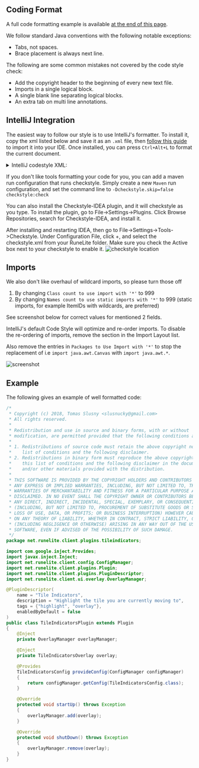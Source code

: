 ## Coding Format
A full code formatting example is available [at the end of this page](#example).

We follow standard Java conventions with the following notable exceptions:
* Tabs, not spaces.
* Brace placement is always next line.

The following are some common mistakes not covered by the code style check:
* Add the copyright header to the beginning of every new text file.
* Imports in a single logical block.
* A single blank line separating logical blocks.
* An extra tab on multi line annotations.

## IntelliJ Integration

The easiest way to follow our style is to use IntelliJ's formatter. To install it, copy the xml listed below and save it as an `.xml` file, then [follow this guide](https://www.jetbrains.com/help/idea/configuring-code-style.html#import-code-style) to import it into your IDE. Once installed, you can press `Ctrl+Alt+L` to format the current document.

<details>
  <summary>IntelliJ codestyle XML:</summary>

```xml
<code_scheme name="RuneLite" version="173">
  <option name="AUTODETECT_INDENTS" value="false" />
  <option name="OTHER_INDENT_OPTIONS">
    <value>
      <option name="USE_TAB_CHARACTER" value="true" />
    </value>
  </option>
  <option name="LINE_SEPARATOR" value="&#xA;" />
  <JavaCodeStyleSettings>
    <option name="LAYOUT_STATIC_IMPORTS_SEPARATELY" value="false" />
    <option name="CLASS_COUNT_TO_USE_IMPORT_ON_DEMAND" value="999" />
    <option name="NAMES_COUNT_TO_USE_IMPORT_ON_DEMAND" value="10" />
    <option name="PACKAGES_TO_USE_IMPORT_ON_DEMAND">
      <value />
    </option>
    <option name="IMPORT_LAYOUT_TABLE">
      <value>
        <package name="" withSubpackages="true" static="false" />
      </value>
    </option>
  </JavaCodeStyleSettings>
  <XML>
    <option name="XML_LEGACY_SETTINGS_IMPORTED" value="true" />
  </XML>
  <codeStyleSettings language="JAVA">
    <option name="BRACE_STYLE" value="2" />
    <option name="CLASS_BRACE_STYLE" value="2" />
    <option name="METHOD_BRACE_STYLE" value="2" />
    <option name="ELSE_ON_NEW_LINE" value="true" />
    <option name="CATCH_ON_NEW_LINE" value="true" />
    <option name="FINALLY_ON_NEW_LINE" value="true" />
    <option name="IF_BRACE_FORCE" value="3" />
    <option name="DOWHILE_BRACE_FORCE" value="3" />
    <option name="WHILE_BRACE_FORCE" value="3" />
    <option name="FOR_BRACE_FORCE" value="3" />
    <indentOptions>
      <option name="CONTINUATION_INDENT_SIZE" value="4" />
      <option name="USE_TAB_CHARACTER" value="true" />
    </indentOptions>
    <arrangement>
      <groups>
        <group>
          <type>GETTERS_AND_SETTERS</type>
          <order>KEEP</order>
        </group>
        <group>
          <type>OVERRIDDEN_METHODS</type>
          <order>BY_NAME</order>
        </group>
      </groups>
    </arrangement>
  </codeStyleSettings>
  <codeStyleSettings language="Python">
    <indentOptions>
      <option name="USE_TAB_CHARACTER" value="true" />
    </indentOptions>
  </codeStyleSettings>
  <codeStyleSettings language="XML">
    <indentOptions>
      <option name="USE_TAB_CHARACTER" value="true" />
    </indentOptions>
  </codeStyleSettings>
</code_scheme>
```
</details>

If you don't like tools formatting your code for you, you can add a maven run configuration that runs checkstyle.
Simply create a new `Maven` run configuration, and set the command line to `-Dcheckstyle.skip=false checkstyle:check`

You can also install the Checkstyle-IDEA plugin, and it will checkstyle as you type. To install the plugin, go to File->Settings->Plugins. Click Browse Repositories, search for Checkstyle-IDEA, and install it.

After installing and restarting IDEA, then go to File->Settings->Tools->Checkstyle. Under Configuration File, click +, and select the checkstyle.xml from your RuneLite folder. Make sure you check the Active box next to your checkstyle to enable it.
![checkstyle location](https://i.imgur.com/9gWqQjm.png)

## Imports

We also don't like overhaul of wildcard imports, so please turn those off
1. By changing `Class count to use import with '*'` to 999
2. By changing `Names count to use static imports with '*'` to 999 (static imports, for example ItemIDs with wildcards, are preferred)

See screenshot below for correct values for mentioned 2 fields.

IntelliJ's default Code Style will optimize and re-order imports. To disable the re-ordering of imports, remove the section in the Import Layout list. 

Also remove the entries in `Packages to Use Import with '*'` to stop the replacement of i.e `import java.awt.Canvas` with `import java.awt.*`.

![screenshot](https://i.imgur.com/XlJzIKv.png)

## Example

The following gives an example of well formatted code:

```java
/*
 * Copyright (c) 2018, Tomas Slusny <slusnucky@gmail.com>
 * All rights reserved.
 *
 * Redistribution and use in source and binary forms, with or without
 * modification, are permitted provided that the following conditions are met:
 *
 * 1. Redistributions of source code must retain the above copyright notice, this
 *    list of conditions and the following disclaimer.
 * 2. Redistributions in binary form must reproduce the above copyright notice,
 *    this list of conditions and the following disclaimer in the documentation
 *    and/or other materials provided with the distribution.
 *
 * THIS SOFTWARE IS PROVIDED BY THE COPYRIGHT HOLDERS AND CONTRIBUTORS "AS IS" AND
 * ANY EXPRESS OR IMPLIED WARRANTIES, INCLUDING, BUT NOT LIMITED TO, THE IMPLIED
 * WARRANTIES OF MERCHANTABILITY AND FITNESS FOR A PARTICULAR PURPOSE ARE
 * DISCLAIMED. IN NO EVENT SHALL THE COPYRIGHT OWNER OR CONTRIBUTORS BE LIABLE FOR
 * ANY DIRECT, INDIRECT, INCIDENTAL, SPECIAL, EXEMPLARY, OR CONSEQUENTIAL DAMAGES
 * (INCLUDING, BUT NOT LIMITED TO, PROCUREMENT OF SUBSTITUTE GOODS OR SERVICES;
 * LOSS OF USE, DATA, OR PROFITS; OR BUSINESS INTERRUPTION) HOWEVER CAUSED AND
 * ON ANY THEORY OF LIABILITY, WHETHER IN CONTRACT, STRICT LIABILITY, OR TORT
 * (INCLUDING NEGLIGENCE OR OTHERWISE) ARISING IN ANY WAY OUT OF THE USE OF THIS
 * SOFTWARE, EVEN IF ADVISED OF THE POSSIBILITY OF SUCH DAMAGE.
 */
package net.runelite.client.plugins.tileindicators;

import com.google.inject.Provides;
import javax.inject.Inject;
import net.runelite.client.config.ConfigManager;
import net.runelite.client.plugins.Plugin;
import net.runelite.client.plugins.PluginDescriptor;
import net.runelite.client.ui.overlay.OverlayManager;

@PluginDescriptor(
	name = "Tile Indicators",
	description = "Highlight the tile you are currently moving to",
	tags = {"highlight", "overlay"},
	enabledByDefault = false
)
public class TileIndicatorsPlugin extends Plugin
{
	@Inject
	private OverlayManager overlayManager;

	@Inject
	private TileIndicatorsOverlay overlay;

	@Provides
	TileIndicatorsConfig provideConfig(ConfigManager configManager)
	{
		return configManager.getConfig(TileIndicatorsConfig.class);
	}

	@Override
	protected void startUp() throws Exception
	{
		overlayManager.add(overlay);
	}

	@Override
	protected void shutDown() throws Exception
	{
		overlayManager.remove(overlay);
	}
}
```
